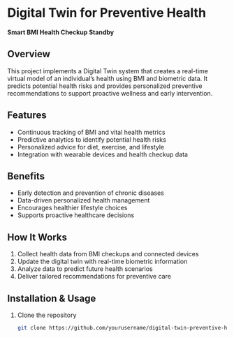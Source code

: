 # Digital Twin for Preventive Health  
**Smart BMI Health Checkup Standby**

## Overview  
This project implements a Digital Twin system that creates a real-time virtual model of an individual’s health using BMI and biometric data. It predicts potential health risks and provides personalized preventive recommendations to support proactive wellness and early intervention.

## Features  
- Continuous tracking of BMI and vital health metrics  
- Predictive analytics to identify potential health risks  
- Personalized advice for diet, exercise, and lifestyle  
- Integration with wearable devices and health checkup data  

## Benefits  
- Early detection and prevention of chronic diseases  
- Data-driven personalized health management  
- Encourages healthier lifestyle choices  
- Supports proactive healthcare decisions  

## How It Works  
1. Collect health data from BMI checkups and connected devices  
2. Update the digital twin with real-time biometric information  
3. Analyze data to predict future health scenarios  
4. Deliver tailored recommendations for preventive care  

## Installation & Usage  
1. Clone the repository  
   ```bash
   git clone https://github.com/yourusername/digital-twin-preventive-health.git
